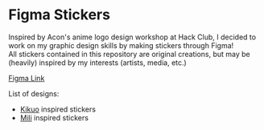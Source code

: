 # Figma Stickers  

Inspired by Acon's anime logo design workshop at Hack Club, I decided to work on my graphic design skills by making stickers through Figma!  
All stickers contained in this repository are original creations, but may be \(heavily\) inspired by my interests \(artists, media, etc.\)  

[Figma Link](https://www.figma.com/design/weVX29dY5ESjYT4jn8vdBo/Anime-Logos%2FStickers?node-id=0-1&t=zdFYouxJbEavaDca-1)  

List of designs:  
* [Kikuo](https://www.youtube.com/@kikuo_sound) inspired stickers  
* [Mili](https://www.youtube.com/@ProjectMili) inspired stickers  
